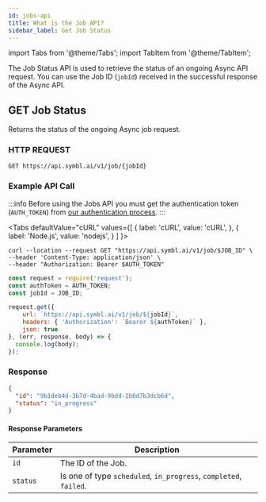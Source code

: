 ```yaml
---
id: jobs-api
title: What is the Job API?
sidebar_label: Get Job Status
---
```

import Tabs from '@theme/Tabs';
import TabItem from '@theme/TabItem';

The Job Status API is used to retrieve the status of an ongoing Async API request. You can use the Job ID (`jobId`) received in the successful response of the Async API.


## <span class="get">GET</span> Job Status

Returns the status of the ongoing Async job request.


### HTTP REQUEST

`GET https://api.symbl.ai/v1/job/{jobId}`

### Example API Call

:::info
Before using the Jobs API you must get the authentication token (`AUTH_TOKEN`) from [our authentication process](/docs/developer-tools/authentication).
:::

<Tabs
  defaultValue="cURL"
  values={[
    { label: 'cURL', value: 'cURL', },
    { label: 'Node.js', value: 'nodejs', }
  ]
}>
<TabItem value="cURL">

```shell
curl --location --request GET "https://api.symbl.ai/v1/job/$JOB_ID" \
--header 'Content-Type: application/json' \
--header "Authorization: Bearer $AUTH_TOKEN"
```

</TabItem>

<TabItem value="nodejs">

```js
const request = require('request');
const authToken = AUTH_TOKEN;
const jobId = JOB_ID;

request.get({
    url: `https://api.symbl.ai/v1/job/${jobId}`,
    headers: { 'Authorization': `Bearer ${authToken}` },
    json: true
}, (err, response, body) => {
  console.log(body);
});
```
</TabItem>
</Tabs>

### Response

```json
{
  "id": "9b1deb4d-3b7d-4bad-9bdd-2b0d7b3dcb6d",
  "status": "in_progress"
}
```


#### Response Parameters

Parameter  | Description
---------- | ------- |
```id``` | The ID of the Job.
```status``` | Is one of type `scheduled`, `in_progress`, `completed`, `failed`.
